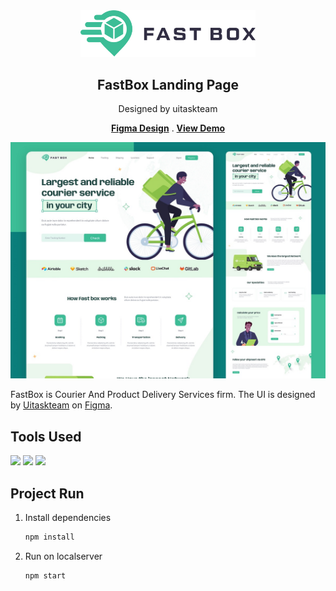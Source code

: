 <div id="top"></div>

<div align="center">

  <img src="https://github.com/Yomna-J/fastbox/blob/main/src/assets/logo.svg" alt="fastbox" width="280">

  <h2 align="center">FastBox Landing Page</h2>
  <p>Designed by uitaskteam</p>
  <p align="center">
    <a href="https://www.figma.com/community/file/1192719418391264734"><strong>Figma Design</strong></a> . 
    <a href="https://fastbox-opal.vercel.app"><strong>View Demo</strong></a>
  </p>
</div>

![UI Image](/resources/demo.png)

FastBox is Courier And Product Delivery Services firm. The UI is designed by [Uitaskteam](https://www.figma.com/@uitaskca) on [Figma](https://www.figma.com/community/file/1192719418391264734). 


## Tools Used
<img src="https://img.shields.io/static/v1?label=&message=React Js&color=61DAFB&logo=React&logoColor=000000"/> <img src="https://img.shields.io/static/v1?label=&message=MUI&color=007FFF&logo=MUI&logoColor=FFFFFF"/> <img src="https://img.shields.io/static/v1?label=&message=Vercel&color=000000&logo=vercel&logoColor=FFFFFF"/>

## Project Run
1. Install dependencies

   ```sh
   npm install
   ```
2. Run on localserver

   ```sh
   npm start
   ```
